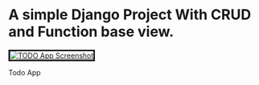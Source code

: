 # A simple Django Project With CRUD and Function base view.





<a href="https://ibb.co/TMVmhj1"><img src="https://i.ibb.co/23DgKVS/Screenshot-2021-07-02-at-4-35-27-PM.png" alt="TODO App Screenshot" border="3"></a>


Todo App


